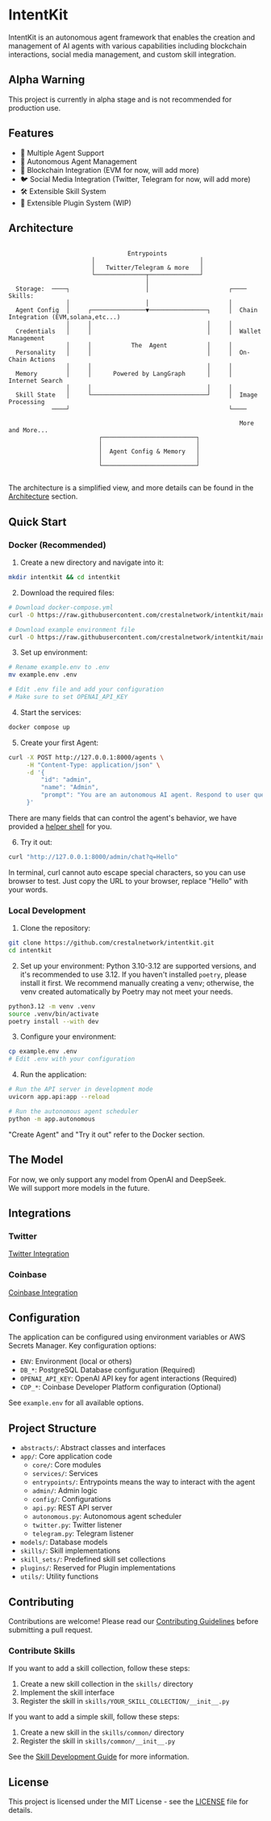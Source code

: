# IntentKit

IntentKit is an autonomous agent framework that enables the creation and management of AI agents with various capabilities including blockchain interactions, social media management, and custom skill integration.

## Alpha Warning

This project is currently in alpha stage and is not recommended for production use.

## Features

- 🤖 Multiple Agent Support
- 🔄 Autonomous Agent Management
- 🔗 Blockchain Integration (EVM for now, will add more)
- 🐦 Social Media Integration (Twitter, Telegram for now, will add more)
- 🛠️ Extensible Skill System
- 🔌 Extensible Plugin System (WIP)

## Architecture

```
                                                                                                       
                                 Entrypoints                                                           
                       │                             │                                                 
                       │   Twitter/Telegram & more   │                                                 
                       └──────────────┬──────────────┘                                                 
                                      │                                                                
  Storage:  ────┐                     │                      ┌──── Skills:                             
                │                     │                      │                                         
  Agent Config  │     ┌───────────────▼────────────────┐     │  Chain Integration (EVM,solana,etc...)  
                │     │                                │     │                                         
  Credentials   │     │                                │     │  Wallet Management                      
                │     │           The  Agent           │     │                                         
  Personality   │     │                                │     │  On-Chain Actions                       
                │     │                                │     │                                         
  Memory        │     │      Powered by LangGraph      │     │  Internet Search                        
                │     │                                │     │                                         
  Skill State   │     └────────────────────────────────┘     │  Image Processing                       
            ────┘                                            └────                                     
                                                                                                       
                                                                More and More...                       
                         ┌──────────────────────────┐                                                  
                         │                          │                                                  
                         │  Agent Config & Memory   │                                                  
                         │                          │                                                  
                         └──────────────────────────┘                                                  
                                                                                                       
```

The architecture is a simplified view, and more details can be found in the [Architecture](docs/architecture.md) section.

## Quick Start

### Docker (Recommended)
1. Create a new directory and navigate into it:
```bash
mkdir intentkit && cd intentkit
```

2. Download the required files:
```bash
# Download docker-compose.yml
curl -O https://raw.githubusercontent.com/crestalnetwork/intentkit/main/docker-compose.yml

# Download example environment file
curl -O https://raw.githubusercontent.com/crestalnetwork/intentkit/main/example.env
```

3. Set up environment:
```bash
# Rename example.env to .env
mv example.env .env

# Edit .env file and add your configuration
# Make sure to set OPENAI_API_KEY
```

4. Start the services:
```bash
docker compose up
```

5. Create your first Agent:
```bash
curl -X POST http://127.0.0.1:8000/agents \
     -H "Content-Type: application/json" \
     -d '{
         "id": "admin",
         "name": "Admin",
         "prompt": "You are an autonomous AI agent. Respond to user queries."
     }'
```
There are many fields that can control the agent's behavior, we have provided a [helper shell](docs/create_agent.sh) for you.

6. Try it out:
```bash
curl "http://127.0.0.1:8000/admin/chat?q=Hello"
```
In terminal, curl cannot auto escape special characters, so you can use browser to test. Just copy the URL to your browser, replace "Hello" with your words.

### Local Development
1. Clone the repository:
```bash
git clone https://github.com/crestalnetwork/intentkit.git
cd intentkit
```

2. Set up your environment:
Python 3.10-3.12 are supported versions, and it's recommended to use 3.12.
If you haven't installed `poetry`, please install it first.
We recommend manually creating a venv; otherwise, the venv created automatically by Poetry may not meet your needs.
```bash
python3.12 -m venv .venv
source .venv/bin/activate
poetry install --with dev
```

3. Configure your environment:
```bash
cp example.env .env
# Edit .env with your configuration
```

4. Run the application:
```bash
# Run the API server in development mode
uvicorn app.api:app --reload

# Run the autonomous agent scheduler
python -m app.autonomous
```

"Create Agent" and "Try it out" refer to the Docker section.

## The Model
For now, we only support any model from OpenAI and DeepSeek.  
We will support more models in the future.

## Integrations

### Twitter
[Twitter Integration](docs/twitter.md)

### Coinbase
[Coinbase Integration](docs/skills/cdp.md)

## Configuration

The application can be configured using environment variables or AWS Secrets Manager. Key configuration options:

- `ENV`: Environment (local or others)
- `DB_*`: PostgreSQL Database configuration (Required)
- `OPENAI_API_KEY`: OpenAI API key for agent interactions (Required)
- `CDP_*`: Coinbase Developer Platform configuration (Optional)

See `example.env` for all available options.

## Project Structure

- `abstracts/`: Abstract classes and interfaces
- `app/`: Core application code
  - `core/`: Core modules
  - `services/`: Services
  - `entrypoints/`: Entrypoints means the way to interact with the agent
  - `admin/`: Admin logic
  - `config/`: Configurations
  - `api.py`: REST API server
  - `autonomous.py`: Autonomous agent scheduler
  - `twitter.py`: Twitter listener
  - `telegram.py`: Telegram listener
- `models/`: Database models
- `skills/`: Skill implementations
- `skill_sets/`: Predefined skill set collections
- `plugins/`: Reserved for Plugin implementations
- `utils/`: Utility functions

## Contributing

Contributions are welcome! Please read our [Contributing Guidelines](CONTRIBUTING.md) before submitting a pull request.

### Contribute Skills

If you want to add a skill collection, follow these steps:

1. Create a new skill collection in the `skills/` directory
2. Implement the skill interface
3. Register the skill in `skills/YOUR_SKILL_COLLECTION/__init__.py`

If you want to add a simple skill, follow these steps:

1. Create a new skill in the `skills/common/` directory
2. Register the skill in `skills/common/__init__.py`

See the [Skill Development Guide](docs/contributing/skills.md) for more information.

## License

This project is licensed under the MIT License - see the [LICENSE](LICENSE) file for details.
